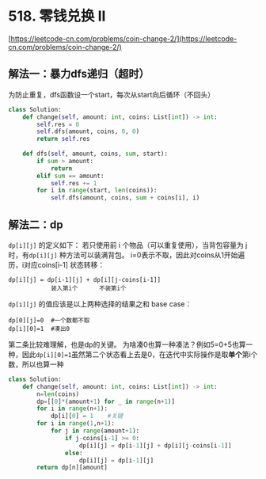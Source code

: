 # 518. 零钱兑换 II

[https://leetcode-cn.com/problems/coin-change-2/](https://leetcode-cn.com/problems/coin-change-2/)

## 解法一：暴力dfs递归（超时）

为防止重复，dfs函数设一个start，每次从start向后循环（不回头）

```python
class Solution:
    def change(self, amount: int, coins: List[int]) -> int:
        self.res = 0
        self.dfs(amount, coins, 0, 0)
        return self.res
    
    def dfs(self, amount, coins, sum, start):
        if sum > amount:
            return
        elif sum == amount:
            self.res += 1
        for i in range(start, len(coins)):
            self.dfs(amount, coins, sum + coins[i], i)
```

## 解法二：dp
`dp[i][j]` 的定义如下：
若只使用前 i 个物品（可以重复使用），当背包容量为 j 时，有`dp[i][j]` 种方法可以装满背包。
i=0表示不取，因此对coins从1开始遍历，i对应coins[i-1]
状态转移：
```
dp[i][j] = dp[i-1][j] + dp[i][j-coins[i-1]]
			装入第i个      不装第i个
```
`dp[i][j]` 的值应该是以上两种选择的结果之和
base case：
```
dp[0][j]=0	#一个数都不取
dp[i][0]=1	#凑出0
```
第二条比较难理解，也是dp的关键。
为啥凑0也算一种凑法？例如5=0+5也算一种，因此`dp[i][0]=1`虽然第二个状态看上去是0，在迭代中实际操作是取**单个**第i个数，所以也算一种
```python
class Solution:
    def change(self, amount: int, coins: List[int]) -> int:
        n=len(coins)
        dp=[[0]*(amount+1) for _ in range(n+1)]
        for i in range(n+1):
            dp[i][0] = 1	#关键
        for i in range(1,n+1):
            for j in range(amount+1):
                if j-coins[i-1] >= 0:
                    dp[i][j] = dp[i-1][j] + dp[i][j-coins[i-1]]
                else:
                    dp[i][j] = dp[i-1][j]
        return dp[n][amount] 
```
